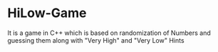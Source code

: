 # HiLow-Game
It is a game in C++ which is based on randomization of Numbers and guessing them along with "Very High" and "Very Low" Hints 
